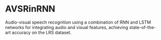 # AVSRinRNN
Audio-visual speech recognition using a combination of RNN and LSTM networks for integrating audio and visual features, achieving state-of-the-art accuracy on the LRS dataset.
